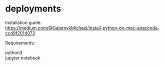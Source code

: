 # deployments

Installation guide:  
https://medium.com/@GalarnykMichael/install-python-on-mac-anaconda-ccd9f2014072


Requirements: 
  
python3  
jupyter notebook  


